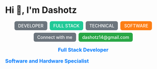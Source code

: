 # Hi 👋, I'm Dashotz

<div align="center">
  <div style="display: flex; gap: 8px; justify-content: center; flex-wrap: wrap; margin: 16px 0;">
    <span style="background-color: #6c757d; color: white; padding: 6px 12px; border-radius: 6px; font-size: 14px; font-weight: 500;">DEVELOPER</span>
    <span style="background-color: #20c997; color: white; padding: 6px 12px; border-radius: 6px; font-size: 14px; font-weight: 500;">FULL STACK</span>
    <span style="background-color: #6c757d; color: white; padding: 6px 12px; border-radius: 6px; font-size: 14px; font-weight: 500;">TECHNICAL</span>
    <span id="flipping-text" style="background-color: #fd7e14; color: white; padding: 6px 12px; border-radius: 6px; font-size: 14px; font-weight: 500;">SOFTWARE</span>
    <span style="background-color: #6c757d; color: white; padding: 6px 12px; border-radius: 6px; font-size: 14px; font-weight: 500;">Connect with me</span>
    <span style="background-color: #28a745; color: white; padding: 6px 12px; border-radius: 6px; font-size: 14px; font-weight: 500;">dashotz14@gmail.com</span>
  </div>
  
  <h3 style="color: #007bff; margin: 16px 0;">Full Stack Developer</h3>
</div>
<h3 style="color: #007bff; margin: 16px 0;">Software and Hardware Specialist</h3>
</div>







<script>
  const flippingText = document.getElementById('flipping-text');
  const texts = ['SOFTWARE', 'HARDWARE'];
  let currentIndex = 0;
  
  function flipText() {
    currentIndex = (currentIndex + 1) % texts.length;
    flippingText.textContent = texts[currentIndex];
  }
  
  setInterval(flipText, 3000);
</script>
